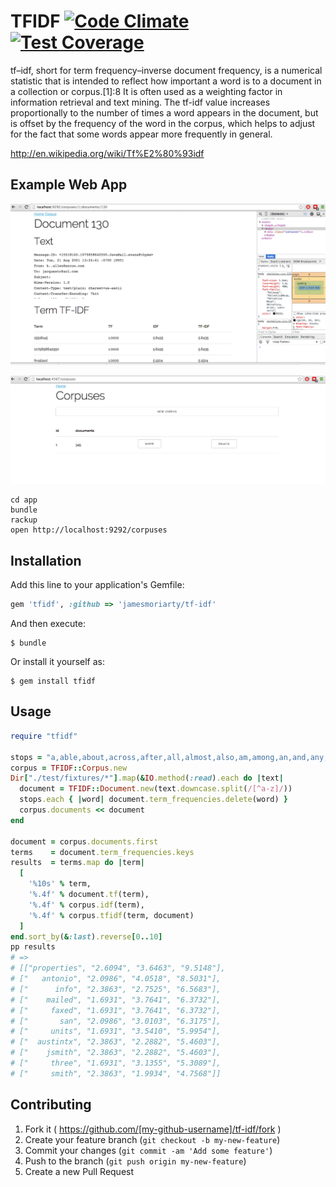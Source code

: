 # TFIDF [![Code Climate](https://codeclimate.com/github/jamesmoriarty/tf-idf/badges/gpa.svg)](https://codeclimate.com/github/jamesmoriarty/tf-idf) [![Test Coverage](https://codeclimate.com/github/jamesmoriarty/tf-idf/badges/coverage.svg)](https://codeclimate.com/github/jamesmoriarty/tf-idf)

tf–idf, short for term frequency–inverse document frequency, is a numerical statistic that is intended to reflect how important a word is to a document in a collection or corpus.[1]:8 It is often used as a weighting factor in information retrieval and text mining. The tf-idf value increases proportionally to the number of times a word appears in the document, but is offset by the frequency of the word in the corpus, which helps to adjust for the fact that some words appear more frequently in general.

http://en.wikipedia.org/wiki/Tf%E2%80%93idf

## Example Web App

![Screenshot](https://raw.githubusercontent.com/jamesmoriarty/tf-idf/master/app/public/images/Screen%20Shot%202014-12-23%20at%2012.08.00%20am.png)

![Screenshot](https://raw.githubusercontent.com/jamesmoriarty/tf-idf/master/app/public/images/Screen%20Shot%202014-12-22%20at%2011.29.54%20pm.png)

```
cd app
bundle
rackup
open http://localhost:9292/corpuses
```

## Installation

Add this line to your application's Gemfile:

```ruby
gem 'tfidf', :github => 'jamesmoriarty/tf-idf'
```

And then execute:

    $ bundle

Or install it yourself as:

    $ gem install tfidf

## Usage

```ruby
require "tfidf"

stops = "a,able,about,across,after,all,almost,also,am,among,an,and,any,are,as,at,be,because,been,but,by,can,cannot,could,dear,did,do,does,either,else,ever,every,for,from,get,got,had,has,have,he,her,hers,him,his,how,however,i,if,in,into,is,it,its,just,least,let,like,likely,may,me,might,most,must,my,neither,no,nor,not,of,off,often,on,only,or,other,our,own,rather,said,say,says,she,should,since,so,some,than,that,the,their,them,then,there,these,they,this,tis,to,too,twas,us,wants,was,we,were,what,when,where,which,while,who,whom,why,will,with,would,yet,you,your".split(",")
corpus = TFIDF::Corpus.new
Dir["./test/fixtures/*"].map(&IO.method(:read).each do |text|
  document = TFIDF::Document.new(text.downcase.split(/[^a-z]/))
  stops.each { |word| document.term_frequencies.delete(word) }
  corpus.documents << document
end

document = corpus.documents.first
terms    = document.term_frequencies.keys
results  = terms.map do |term|
  [
    '%10s' % term,
    '%.4f' % document.tf(term),
    '%.4f' % corpus.idf(term),
    '%.4f' % corpus.tfidf(term, document)
  ]
end.sort_by(&:last).reverse[0..10]
pp results
# =>
# [["properties", "2.6094", "3.6463", "9.5148"],
# ["   antonio", "2.0986", "4.0518", "8.5031"],
# ["      info", "2.3863", "2.7525", "6.5683"],
# ["    mailed", "1.6931", "3.7641", "6.3732"],
# ["     faxed", "1.6931", "3.7641", "6.3732"],
# ["       san", "2.0986", "3.0103", "6.3175"],
# ["     units", "1.6931", "3.5410", "5.9954"],
# ["  austintx", "2.3863", "2.2882", "5.4603"],
# ["    jsmith", "2.3863", "2.2882", "5.4603"],
# ["     three", "1.6931", "3.1355", "5.3089"],
# ["     smith", "2.3863", "1.9934", "4.7568"]]
```

## Contributing

1. Fork it ( https://github.com/[my-github-username]/tf-idf/fork )
2. Create your feature branch (`git checkout -b my-new-feature`)
3. Commit your changes (`git commit -am 'Add some feature'`)
4. Push to the branch (`git push origin my-new-feature`)
5. Create a new Pull Request
